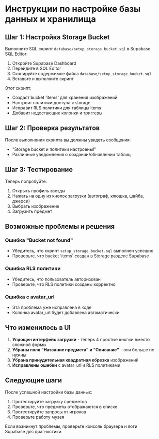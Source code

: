 # Инструкции по настройке базы данных и хранилища

## Шаг 1: Настройка Storage Bucket

Выполните SQL скрипт `database/setup_storage_bucket.sql` в Supabase SQL Editor:

1. Откройте Supabase Dashboard
2. Перейдите в SQL Editor
3. Скопируйте содержимое файла `database/setup_storage_bucket.sql`
4. Вставьте и выполните скрипт

Этот скрипт:
- Создаст bucket 'items' для хранения изображений
- Настроит политики доступа к storage
- Исправит RLS политики для таблицы items
- Добавит недостающие колонки и триггеры

## Шаг 2: Проверка результатов

После выполнения скрипта вы должны увидеть сообщения:
- "Storage bucket и политики настроены!"
- Различные уведомления о создании/обновлении таблиц

## Шаг 3: Тестирование

Теперь попробуйте:
1. Открыть профиль звезды
2. Нажать на одну из кнопок загрузки (автограф, клюшка, шайба, джерси)
3. Выбрать изображение
4. Загрузить предмет

## Возможные проблемы и решения

### Ошибка "Bucket not found"
- Убедитесь, что скрипт `setup_storage_bucket.sql` выполнен успешно
- Проверьте, что bucket 'items' создан в Storage разделе Supabase

### Ошибка RLS политики
- Убедитесь, что пользователь авторизован
- Проверьте, что RLS политики созданы корректно

### Ошибка с avatar_url
- Эта проблема уже исправлена в коде
- Колонка avatar_url будет добавлена автоматически

## Что изменилось в UI

1. **Упрощен интерфейс загрузки** - теперь 4 простые кнопки вместо сложной формы
2. **Убраны поля "Название предмета" и "Описание"** - они больше не нужны
3. **Убрана принудительная квадратная обрезка** изображений
4. **Исправлены ошибки** с avatar_url и RLS политиками

## Следующие шаги

После успешной настройки базы данных:
1. Протестируйте загрузку предметов
2. Проверьте, что предметы отображаются в списке
3. Протестируйте запросы от игроков
4. Проверьте работу музея

Если возникнут проблемы, проверьте консоль браузера и логи Supabase для диагностики.

